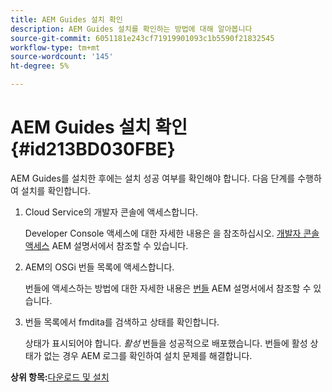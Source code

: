 ```yaml
---
title: AEM Guides 설치 확인
description: AEM Guides 설치를 확인하는 방법에 대해 알아봅니다
source-git-commit: 6051181e243cf71919901093c1b5590f21832545
workflow-type: tm+mt
source-wordcount: '145'
ht-degree: 5%

---
```



# AEM Guides 설치 확인 {#id213BD030FBE}

AEM Guides를 설치한 후에는 설치 성공 여부를 확인해야 합니다. 다음 단계를 수행하여 설치를 확인합니다.

1. Cloud Service의 개발자 콘솔에 액세스합니다.

   Developer Console 액세스에 대한 자세한 내용은 을 참조하십시오. [개발자 콘솔 액세스](https://experienceleague.adobe.com/docs/experience-manager-learn/cloud-service/debugging/debugging-aem-as-a-cloud-service/developer-console.html) AEM 설명서에서 참조할 수 있습니다.

1. AEM의 OSGi 번들 목록에 액세스합니다.

   번들에 액세스하는 방법에 대한 자세한 내용은 [번들](https://experienceleague.adobe.com/docs/experience-manager-learn/cloud-service/debugging/debugging-aem-as-a-cloud-service/developer-console.html?lang=en#bundles) AEM 설명서에서 참조할 수 있습니다.

1. 번들 목록에서 fmdita를 검색하고 상태를 확인합니다.

   상태가 표시되어야 합니다. *활성* 번들을 성공적으로 배포했습니다. 번들에 활성 상태가 없는 경우 AEM 로그를 확인하여 설치 문제를 해결합니다.


**상위 항목:**[&#x200B;다운로드 및 설치](download-install.md)

